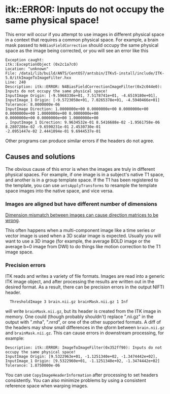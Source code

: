 # itk::ERROR: Inputs do not occupy the same physical space!

This error will occur if you attempt to use images in different physical space in a context that requires a common physical space. For example, a brain mask passed to `N4BiasFieldCorrection` should occupy the same physical space as the image being corrected, or you will see an error like this

```
Exception caught:
itk::ExceptionObject (0x2c1a7c0)
Location: "unknown"
File: /data1/lib/build/ANTS/CentOS7/antsbin/ITKv5-install/include/ITK-5.0/itkImageToImageFilter.hxx
Line: 240
Description: itk::ERROR: N4BiasFieldCorrectionImageFilter(0x2c044e0): Inputs do not occupy the same physical space!
InputImage Origin: [-9.5968330e+01, 7.5178741e+01, -4.6519180e+01], InputImage_1 Origin: [-9.5723050e+01, 7.0265378e+01, -4.5940466e+01]
Tolerance: 8.0000000e-06
InputImage Direction: 1.0000000e+00 0.0000000e+00 0.0000000e+00
0.0000000e+00 1.0000000e+00 0.0000000e+00
0.0000000e+00 0.0000000e+00 1.0000000e+00
, InputImage_1 Direction: 9.9634532e-01 8.5416688e-02 -1.9561758e-06
8.2807286e-02 -9.6590231e-01 2.4530730e-01
-2.0951447e-02 2.4441094e-01 9.6944537e-01
```

Other programs can produce similar errors if the headers do not agree.

## Causes and solutions

The obvious cause of this error is when the images are truly in different physical spaces. For example, if one image is in a subject's native T1 space, and another is in a group template space. If the T1 has been registered to the template, you can use `antsApplyTransforms` to resample the template space images into the native space, and vice versa. 

### Images are aligned but have different number of dimensions

[Dimension mismatch between images can cause direction matrices to be wrong](https://github.com/ANTsX/ANTs/issues/250).

This often happens when a multi-component image like a time series or vector image is used when a 3D scalar image is expected. Usually you will want to use a 3D image (for example, the average BOLD image or the average b=0 image from DWI) to do things like motion correction to the T1 image space.


### Precision errors 

ITK reads and writes a variety of file formats. Images are read into a generic ITK image object, and after processing the results are written out in the desired format. As a result, there can be precision errors in the output NIFTI header.

```
  ThresholdImage 3 brain.nii.gz brainMask.nii.gz 1 Inf
```

will write `brainMask.nii.gz`, but its header is created from the ITK image in memory. One could (though probably shouldn't) replace ".nii.gz" in the output with ".mha", ".nrrd", or one of the other supported formats. A diff of the headers may show small differences in the qform between `brain.nii.gz` and `brainMask.nii.gz`. This can cause errors in downstream processing, for example: 

```
Description: itk::ERROR: ImageToImageFilter(0x352ff90): Inputs do not occupy the same physical space!
InputImage Origin: [9.5322963e+01, -1.1251340e+02, -1.3474442e+02], InputImage_1 Origin: [9.5322960e+01, -1.1251340e+02, -1.3474442e+02]
Tolerance: 1.8750000e-06
```

You can use `CopyImageHeaderInformation` after processing to set headers consistently. You can also minimize problems by using a consistent reference space when warping images.